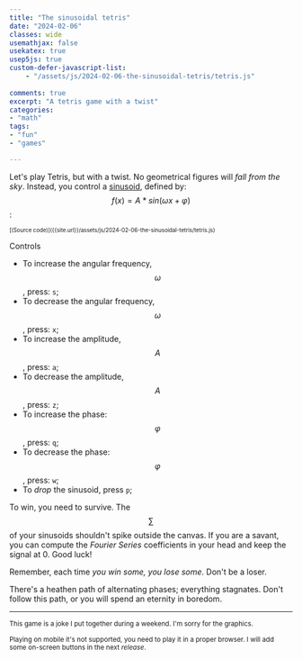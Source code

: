 ```yaml
---
title: "The sinusoidal tetris"
date: "2024-02-06"
classes: wide
usemathjax: false
usekatex: true
usep5js: true
custom-defer-javascript-list:
    - "/assets/js/2024-02-06-the-sinusoidal-tetris/tetris.js"
  
comments: true
excerpt: "A tetris game with a twist"
categories:
- "math"
tags:
- "fun"
- "games"

---
```


Let's play Tetris, but with a twist. No geometrical figures will *fall from the sky*. Instead, you control a [sinusoid](https://en.wikipedia.org/wiki/Sine_wave), defined by: $$f(x)=A*sin(\omega x + \varphi)$$:

<div id="tetris-sketch"></div>
<sup><sup>[(Source code)]({{site.url}}/assets/js/2024-02-06-the-sinusoidal-tetris/tetris.js)</sup></sup>

Controls
* To increase the angular frequency, $$\omega$$, press: `s`;
* To decrease the angular frequency, $$\omega$$, press: `x`;
* To increase the amplitude, $$A$$, press: `a`;
* To decrease the amplitude, $$A$$, press: `z`;
* To increase the phase: $$\varphi$$, press: `q`;
* To decrease the phase: $$\varphi$$, press: `w`;
* To *drop* the sinusoid, press `p`;

To win, you need to survive. The $$\sum$$ of your sinusoids shouldn't spike outside the canvas. If you are a savant, you can compute the *Fourier Series* coefficients in your head and keep the signal at 0. Good luck! 

Remember, each time *you win some, you lose some*. Don't be a loser.

There's a heathen path of alternating phases; everything stagnates. Don't follow this path, or you will spend an eternity in boredom.

---

<sup>This game is a joke I put together during a weekend. I'm sorry for the graphics.</sup>

<sup>Playing on mobile it's not supported, you need to play it in a proper browser. I will add some on-screen buttons in the next *release*.</sup>